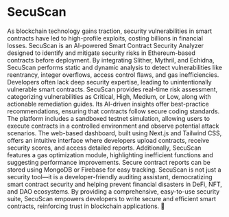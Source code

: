 # SecuScan
As blockchain technology gains traction, security vulnerabilities in smart contracts have led to
high-profile exploits, costing billions in financial losses. SecuScan is an AI-powered Smart
Contract Security Analyzer designed to identify and mitigate security risks in Ethereum-based
contracts before deployment. By integrating Slither, Mythril, and Echidna, SecuScan performs
static and dynamic analysis to detect vulnerabilities like reentrancy, integer overflows,
access control flaws, and gas inefficiencies.
Developers often lack deep security expertise, leading to unintentionally vulnerable smart
contracts. SecuScan provides real-time risk assessment, categorizing vulnerabilities as
Critical, High, Medium, or Low, along with actionable remediation guides. Its AI-driven
insights offer best-practice recommendations, ensuring that contracts follow secure coding
standards. The platform includes a sandboxed testnet simulation, allowing users to execute
contracts in a controlled environment and observe potential attack scenarios.
The web-based dashboard, built using Next.js and Tailwind CSS, offers an intuitive interface
where developers upload contracts, receive security scores, and access detailed reports.
Additionally, SecuScan features a gas optimization module, highlighting inefficient functions
and suggesting performance improvements. Secure contract reports can be stored using
MongoDB or Firebase for easy tracking.
SecuScan is not just a security tool—it is a developer-friendly auditing assistant,
democratizing smart contract security and helping prevent financial disasters in DeFi, NFT, and
DAO ecosystems. By providing a comprehensive, easy-to-use security suite, SecuScan
empowers developers to write secure and efficient smart contracts, reinforcing trust in
blockchain applications. 🚀
